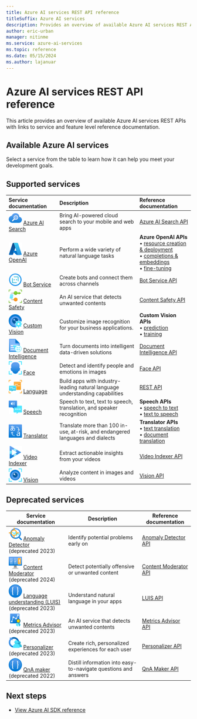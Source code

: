 ```yaml
---
title: Azure AI services REST API reference
titleSuffix: Azure AI services
description: Provides an overview of available Azure AI services REST APIs with links to reference documentation.
author: eric-urban
manager: nitinme
ms.service: azure-ai-services
ms.topic: reference
ms.date: 05/15/2024
ms.author: lajanuar
---
```


# Azure AI services REST API reference


This article provides an overview of available Azure AI services REST APIs with links to service and feature level reference documentation.

## Available Azure AI services

Select a service from the table to learn how it can help you meet your development goals.

## Supported services

| Service documentation | Description | Reference documentation |
| :--- | :--- | :--- |
| ![Azure AI Search icon](../media/service-icons/search.svg) [Azure AI Search](../../search/index.yml) | Bring AI-powered cloud search to your mobile and web apps | [Azure AI Search API](/rest/api/searchservice) |
| ![Azure OpenAI Service icon](../media/service-icons/azure.svg) [Azure OpenAI](../openai/index.yml) | Perform a wide variety of natural language tasks | **Azure OpenAI APIs**<br>&bullet; [resource creation & deployment](/rest/api/cognitiveservices/accountmanagement/deployments/create-or-update) </br>&bullet; [completions & embeddings](../openai/reference.md)</br>&bullet; [fine-tuning](/rest/api/azureopenai/fine-tuning) |
| ![Bot service icon](../media/service-icons/bot-services.svg) [Bot Service](/composer/) | Create bots and connect them across channels | [Bot Service API](/azure/bot-service/rest-api/bot-framework-rest-connector-api-reference?view=azure-bot-service-4.0&preserve-view=true) |
| ![Content Safety icon](../media/service-icons/content-safety.svg) [Content Safety](../content-safety/index.yml) | An AI service that detects unwanted contents | [Content Safety API](https://westus.dev.cognitive.microsoft.com/docs/services/content-safety-service-2023-10-15-preview/operations/TextBlocklists_AddOrUpdateBlocklistItems) |
| ![Custom Vision icon](../media/service-icons/custom-vision.svg) [Custom Vision](../custom-vision-service/index.yml) | Customize image recognition for your business applications. |**Custom Vision APIs**<br>&bullet; [prediction](https://westus2.dev.cognitive.microsoft.com/docs/services/Custom_Vision_Prediction_3.1/operations/5eb37d24548b571998fde5f3)<br>&bullet; [training](https://westus2.dev.cognitive.microsoft.com/docs/services/Custom_Vision_Training_3.3/operations/5eb0bcc6548b571998fddebd)|
| ![Document Intelligence icon](../media/service-icons/document-intelligence.svg) [Document Intelligence](../document-intelligence/index.yml) | Turn documents into intelligent data-driven solutions | [Document Intelligence API](/rest/api/aiservices/document-models?view=rest-aiservices-2023-07-31&preserve-view=true) |
| ![Face icon](../media/service-icons/face.svg) [Face](../computer-vision/overview-identity.md) | Detect and identify people and emotions in images | [Face API](../computer-vision/identity-api-reference.md) |
| ![Language icon](../media/service-icons/language.svg) [Language](../language-service/index.yml) | Build apps with industry-leading natural language understanding capabilities | [REST API](/rest/api/language/) |
| ![Speech icon](../media/service-icons/speech.svg) [Speech](../speech-service/index.yml) | Speech to text, text to speech, translation, and speaker recognition | **Speech APIs**<br>&bullet; [speech to text](../speech-service/rest-speech-to-text.md)<br>&bullet; [text to speech](../speech-service/rest-text-to-speech.md) |
| ![Translator icon](../media/service-icons/translator.svg) [Translator](../translator/index.yml) | Translate more than 100 in-use, at-risk, and endangered languages and dialects | **Translator APIs**<br>&bullet; [text translation](../translator/reference/rest-api-guide.md) <br>&bullet; [document translation](../translator/document-translation/reference/rest-api-guide.md)|
| ![Video Indexer icon](../media/service-icons/video-indexer.svg) [Video Indexer](/azure/azure-video-indexer) | Extract actionable insights from your videos | [Video Indexer API](/rest/api/videoindexer/accounts?view=rest-videoindexer-2024-01-01&preserve-view=true) |
| ![Vision icon](../media/service-icons/vision.svg) [Vision](../computer-vision/index.yml) | Analyze content in images and videos | [Vision API](https://eastus.dev.cognitive.microsoft.com/docs/services/Cognitive_Services_Unified_Vision_API_2024-02-01/operations/61d65934cd35050c20f73ab6) |

## Deprecated services

| Service documentation | Description | Reference documentation |
| --- | --- | --- |
| ![Anomaly Detector icon](../media/service-icons/anomaly-detector.svg) [Anomaly Detector](../Anomaly-Detector/index.yml) <br>(deprecated 2023) | Identify potential problems early on | [Anomaly Detector API](https://westus2.dev.cognitive.microsoft.com/docs/services/AnomalyDetector-v1-1/operations/CreateMultivariateModel) |
| ![Content Moderator icon](../media/service-icons/content-moderator.svg) [Content Moderator](../content-moderator/index.yml) <br>(deprecated 2024) | Detect potentially offensive or unwanted content | [Content Moderator API](../content-moderator/api-reference.md) |
| ![Language Understanding icon](../media/service-icons/luis.svg) [Language understanding (LUIS)](../luis/index.yml) <br>(deprecated 2023) | Understand natural language in your apps | [LUIS API](https://westus.dev.cognitive.microsoft.com/docs/services/luis-endpoint-api-v3-0/operations/5cb0a9459a1fe8fa44c28dd8) |
| ![Metrics Advisor icon](../media/service-icons/metrics-advisor.svg) [Metrics Advisor](../metrics-advisor/index.yml) <br>(deprecated 2023) | An AI service that detects unwanted contents | [Metrics Advisor API](https://westus.dev.cognitive.microsoft.com/docs/services/MetricsAdvisor/operations/createDataFeed) |
| ![Personalizer icon](../media/service-icons/personalizer.svg) [Personalizer](../personalizer/index.yml) <br>(deprecated 2023) | Create rich, personalized experiences for each user | [Personalizer API](https://westus2.dev.cognitive.microsoft.com/docs/services/personalizer-api/operations/Rank) |
| ![QnA Maker icon](../media/service-icons/luis.svg) [QnA maker](../qnamaker/index.yml) <br>(deprecated 2022) | Distill information into easy-to-navigate questions and answers | [QnA Maker API](https://westus.dev.cognitive.microsoft.com/docs/services/5a93fcf85b4ccd136866eb37/operations/5ac266295b4ccd1554da75ff) |

## Next steps

- [View Azure AI SDK reference](sdk-package-resources.md)
